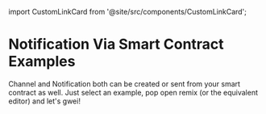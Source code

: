 import CustomLinkCard from '@site/src/components/CustomLinkCard';

# Notification Via Smart Contract Examples

Channel and Notification both can be created or sent from your smart contract as well. Just select an example, pop open remix (or the equivalent editor) and let's gwei!

<CustomLinkCard text="Token Transfer Notification via Smart Contract Example" link="./token-transfer-notification-via-smart-contract-example"/>

<CustomLinkCard text="Channel Creation and Notifications via Smart Contract Example (Advance)" link="./channel-creation-and-notifications-via-smart-contract-example-advance"/>

